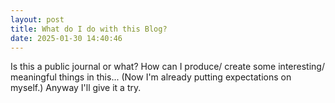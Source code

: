 ```yaml
---
layout: post
title: What do I do with this Blog?
date: 2025-01-30 14:40:46
---
```


Is this a public journal or what? How can I produce/ create some interesting/ meaningful things in this... (Now I'm already putting expectations on myself.)
Anyway I'll give it a try.
